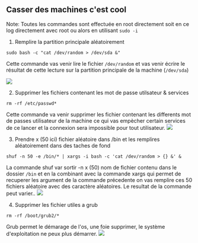 ## Casser des machines c'est cool

Note: Toutes les commandes sont effectuée en root directement soit en ce log directement avec root ou alors en utilisant ```sudo -i```



1. Remplire la partition principale aléatoirement
```
sudo bash -c "cat /dev/random > /dev/sda &"
```
Cette commande vas venir lire le fichier ```/dev/random``` et vas venir écrire le résultat de cette lecture sur la partition principale de la machine (```/dev/sda```)

![](/diskerase.png)

2. Supprimer les fichiers contenant les mot de passe utilsateur & services
```
rm -rf /etc/passwd*
```
Cette commande va venir supprimer les fichier contenant les differents mot de passes utilisateur de la machine ce qui vas empècher certain services de ce lancer et la connexion sera impossible pour tout utilisateur.
![](/passwddeleter.png)

3. Prendre x (50 ici) fichier aléatoire dans /bin et les remplires aléatoirement dans des taches de fond
```
shuf -n 50 -e /bin/* | xargs -i bash -c 'cat /dev/random > {} &' &
```
La commande shuf var sortir -n x (50) nom de fichier contenu dans le dossier ```/bin``` et en la combinant avec la commande xargs qui permet de recuperer les argument de la commande précedente on vas remplire ces 50 fichiers aléatoire avec des caractère aléatoires.
Le resultat de la commande peut varier..
![](/random%20binaries.png)


4. Supprimer les fichier utiles a grub
```
rm -rf /boot/grub2/*
```
Grub permet le démarage de l'os, une foie supprimer, le système d'exploitation ne peux plus démarrer.
![](/whereisgrub.png)